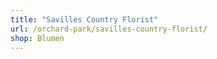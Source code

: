 ```yaml
---
title: "Savilles Country Florist"
url: /orchard-park/savilles-country-florist/
shop: Blumen
---
```

